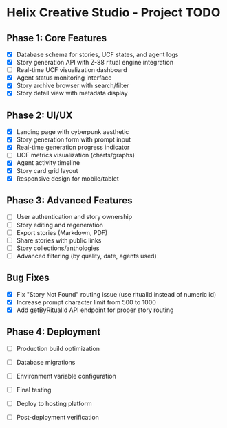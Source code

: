 # Helix Creative Studio - Project TODO

## Phase 1: Core Features
- [x] Database schema for stories, UCF states, and agent logs
- [x] Story generation API with Z-88 ritual engine integration
- [ ] Real-time UCF visualization dashboard
- [x] Agent status monitoring interface
- [x] Story archive browser with search/filter
- [x] Story detail view with metadata display

## Phase 2: UI/UX
- [x] Landing page with cyberpunk aesthetic
- [x] Story generation form with prompt input
- [x] Real-time generation progress indicator
- [ ] UCF metrics visualization (charts/graphs)
- [x] Agent activity timeline
- [x] Story card grid layout
- [x] Responsive design for mobile/tablet

## Phase 3: Advanced Features
- [ ] User authentication and story ownership
- [ ] Story editing and regeneration
- [ ] Export stories (Markdown, PDF)
- [ ] Share stories with public links
- [ ] Story collections/anthologies
- [ ] Advanced filtering (by quality, date, agents used)

## Bug Fixes
- [x] Fix "Story Not Found" routing issue (use ritualId instead of numeric id)
- [x] Increase prompt character limit from 500 to 1000
- [x] Add getByRitualId API endpoint for proper story routing

## Phase 4: Deployment
- [ ] Production build optimization
- [ ] Database migrations
- [ ] Environment variable configuration
- [ ] Final testing
- [ ] Deploy to hosting platform
- [ ] Post-deployment verification

